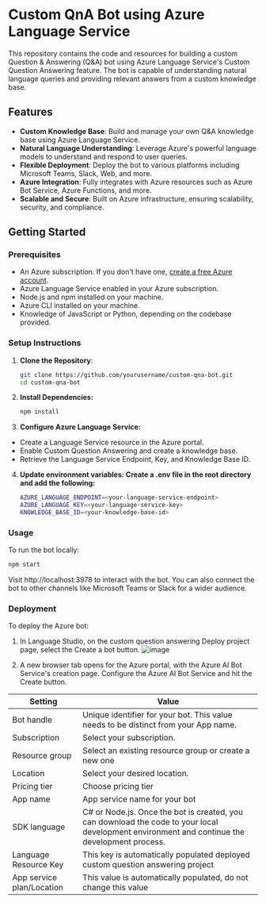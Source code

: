 # Custom QnA Bot using Azure Language Service

This repository contains the code and resources for building a custom Question & Answering (Q&A) bot using Azure Language Service's Custom Question Answering feature. The bot is capable of understanding natural language queries and providing relevant answers from a custom knowledge base.

## Features

- **Custom Knowledge Base**: Build and manage your own Q&A knowledge base using Azure Language Service.
- **Natural Language Understanding**: Leverage Azure's powerful language models to understand and respond to user queries.
- **Flexible Deployment**: Deploy the bot to various platforms including Microsoft Teams, Slack, Web, and more.
- **Azure Integration**: Fully integrates with Azure resources such as Azure Bot Service, Azure Functions, and more.
- **Scalable and Secure**: Built on Azure infrastructure, ensuring scalability, security, and compliance.

## Getting Started

### Prerequisites

- An Azure subscription. If you don't have one, [create a free Azure account](https://azure.microsoft.com/free/).
- Azure Language Service enabled in your Azure subscription.
- Node.js and npm installed on your machine.
- Azure CLI installed on your machine.
- Knowledge of JavaScript or Python, depending on the codebase provided.

### Setup Instructions

1. **Clone the Repository**:
   ```bash
   git clone https://github.com/yourusername/custom-qna-bot.git
   cd custom-qna-bot

2. **Install Dependencies:**
   ```bash
   npm install

3. **Configure Azure Language Service:**
- Create a Language Service resource in the Azure portal.
- Enable Custom Question Answering and create a knowledge base.
- Retrieve the Language Service Endpoint, Key, and Knowledge Base ID.

4. **Update environment variables: Create a .env file in the root directory and add the following:**
   ```bash
   AZURE_LANGUAGE_ENDPOINT=<your-language-service-endpoint>
   AZURE_LANGUAGE_KEY=<your-language-service-key>
   KNOWLEDGE_BASE_ID=<your-knowledge-base-id>

### Usage
To run the bot locally:
```bash
npm start
```
Visit http://localhost:3978 to interact with the bot. You can also connect the bot to other channels like Microsoft Teams or Slack for a wider audience.

### Deployment
To deploy the Azure bot:
1. In Language Studio, on the custom question answering Deploy project page, select the Create a bot button.
   ![image](https://github.com/user-attachments/assets/ee969801-be60-4197-b9ff-4af4f99bb7ba)

2. A new browser tab opens for the Azure portal, with the Azure AI Bot Service's creation page. Configure the Azure AI Bot Service and hit the Create button.

| Setting         | Value                                                                               | 
|-----------------|-------------------------------------------------------------------------------------|
| Bot handle      | Unique identifier for your bot. This value needs to be distinct from your App name. | 
| Subscription    | Select your subscription.                                                           | 
| Resource group  | Select an existing resource group or create a new one                               |
| Location        | Select your desired location.                                                       | 
| Pricing tier    | Choose pricing tier                                                                 |
| App name        | App service name for your bot                                                       |
| SDK language    | C# or Node.js. Once the bot is created, you can download the code to your local development environment and continue the development process.|
| Language Resource Key | This key is automatically populated deployed custom question answering project |
| App service plan/Location | This value is automatically populated, do not change this value            | 



